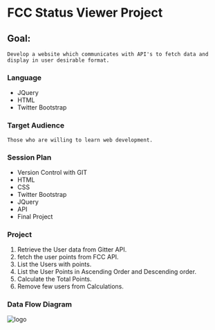 # FCC Status Viewer Project

## Goal:
    Develop a website which communicates with API's to fetch data and display in user desirable format.
### Language
  * JQuery
  * HTML
  * Twitter Bootstrap

### Target Audience
    Those who are willing to learn web development.

### Session Plan
  * Version Control with GIT
  * HTML
  * CSS
  * Twitter Bootstrap
  * JQuery
  * API
  * Final Project

### Project
  1. Retrieve the User data from Gitter API.
  2. fetch the user points from FCC API.
  3. List the Users with points.
  4. List the User Points in Ascending Order and Descending order.
  5. Calculate the Total Points.
  6. Remove few users from Calculations.

### Data Flow Diagram
![logo](./img/c1.png)
